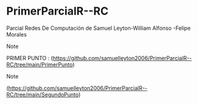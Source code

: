 # PrimerParcialR--RC
Parcial Redes De Computación de Samuel Leyton-William Alfonso -Felipe Morales 

>[!NOTE]
> PRIMER PUNTO : 
>(https://github.com/samuelleyton2006/PrimerParcialR--RC/tree/main/PrimerPunto)

>[!NOTE]
>(https://github.com/samuelleyton2006/PrimerParcialR--RC/tree/main/SegundoPunto)
